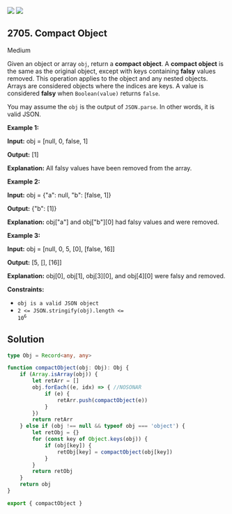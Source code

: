[![](https://img.shields.io/github/stars/javadev/LeetCode-in-Java?label=Stars&style=flat-square)](https://github.com/javadev/LeetCode-in-Java)
[![](https://img.shields.io/github/forks/javadev/LeetCode-in-Java?label=Fork%20me%20on%20GitHub%20&style=flat-square)](https://github.com/javadev/LeetCode-in-Java/fork)

## 2705\. Compact Object

Medium

Given an object or array `obj`, return a **compact object**. A **compact object** is the same as the original object, except with keys containing **falsy** values removed. This operation applies to the object and any nested objects. Arrays are considered objects where the indices are keys. A value is considered **falsy** when `Boolean(value)` returns `false`.

You may assume the `obj` is the output of `JSON.parse`. In other words, it is valid JSON.

**Example 1:**

**Input:** obj = [null, 0, false, 1]

**Output:** [1]

**Explanation:** All falsy values have been removed from the array.

**Example 2:**

**Input:** obj = {"a": null, "b": [false, 1]}

**Output:** {"b": [1]}

**Explanation:** obj["a"] and obj["b"][0] had falsy values and were removed.

**Example 3:**

**Input:** obj = [null, 0, 5, [0], [false, 16]]

**Output:** [5, [], [16]]

**Explanation:** obj[0], obj[1], obj[3][0], and obj[4][0] were falsy and removed.

**Constraints:**

*   `obj is a valid JSON object`
*   <code>2 <= JSON.stringify(obj).length <= 10<sup>6</sup></code>

## Solution

```typescript
type Obj = Record<any, any>

function compactObject(obj: Obj): Obj {
    if (Array.isArray(obj)) {
        let retArr = []
        obj.forEach((e, idx) => { //NOSONAR
            if (e) {
                retArr.push(compactObject(e))
            }
        })
        return retArr
    } else if (obj !== null && typeof obj === 'object') {
        let retObj = {}
        for (const key of Object.keys(obj)) {
            if (obj[key]) {
                retObj[key] = compactObject(obj[key])
            }
        }
        return retObj
    }
    return obj
}

export { compactObject }
```